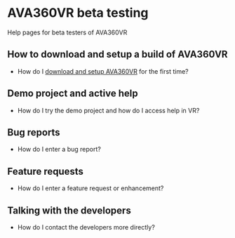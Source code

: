 # AVA360VR beta testing

Help pages for beta testers of AVA360VR

## How to download and setup a build of AVA360VR

- How do I [download and setup AVA360VR](install.md) for the first time?

## Demo project and active help

- How do I try the demo project and how do I access help in VR?

## Bug reports

- How do I enter a bug report?

## Feature requests

- How do I enter a feature request or enhancement?

## Talking with the developers

- How do I contact the developers more directly?
